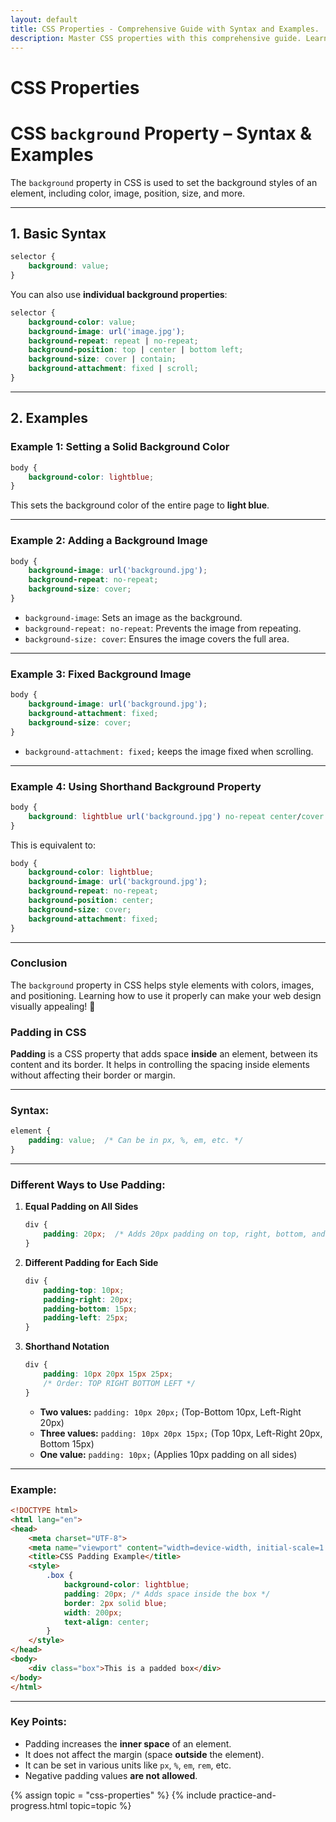 ```yaml
---
layout: default
title: CSS Properties - Comprehensive Guide with Syntax and Examples.
description: Master CSS properties with this comprehensive guide. Learn how to use background, padding, and other essential properties with syntax and practical examples to enhance your web design skills..
---
```


# CSS Properties

# **CSS `background` Property – Syntax & Examples**  

The `background` property in CSS is used to set the background styles of an element, including color, image, position, size, and more.

---

## **1. Basic Syntax**  
```css
selector {
    background: value;
}
```
You can also use **individual background properties**:  

```css
selector {
    background-color: value;
    background-image: url('image.jpg');
    background-repeat: repeat | no-repeat;
    background-position: top | center | bottom left;
    background-size: cover | contain;
    background-attachment: fixed | scroll;
}
```

---

## **2. Examples**
### **Example 1: Setting a Solid Background Color**
```css
body {
    background-color: lightblue;
}
```
This sets the background color of the entire page to **light blue**.

---

### **Example 2: Adding a Background Image**
```css
body {
    background-image: url('background.jpg');
    background-repeat: no-repeat;
    background-size: cover;
}
```
- `background-image`: Sets an image as the background.  
- `background-repeat: no-repeat`: Prevents the image from repeating.  
- `background-size: cover`: Ensures the image covers the full area.

---

### **Example 3: Fixed Background Image**
```css
body {
    background-image: url('background.jpg');
    background-attachment: fixed;
    background-size: cover;
}
```
- `background-attachment: fixed;` keeps the image fixed when scrolling.

---

### **Example 4: Using Shorthand Background Property**
```css
body {
    background: lightblue url('background.jpg') no-repeat center/cover fixed;
}
```
This is equivalent to:
```css
body {
    background-color: lightblue;
    background-image: url('background.jpg');
    background-repeat: no-repeat;
    background-position: center;
    background-size: cover;
    background-attachment: fixed;
}
```

---

### **Conclusion**
The `background` property in CSS helps style elements with colors, images, and positioning. Learning how to use it properly can make your web design visually appealing! 🚀


### **Padding in CSS**  

**Padding** is a CSS property that adds space **inside** an element, between its content and its border. It helps in controlling the spacing inside elements without affecting their border or margin.

---

### **Syntax:**  
```css
element {
    padding: value;  /* Can be in px, %, em, etc. */
}
```

---

### **Different Ways to Use Padding:**

1. **Equal Padding on All Sides**  
   ```css
   div {
       padding: 20px;  /* Adds 20px padding on top, right, bottom, and left */
   }
   ```

2. **Different Padding for Each Side**  
   ```css
   div {
       padding-top: 10px;
       padding-right: 20px;
       padding-bottom: 15px;
       padding-left: 25px;
   }
   ```

3. **Shorthand Notation**  
   ```css
   div {
       padding: 10px 20px 15px 25px;
       /* Order: TOP RIGHT BOTTOM LEFT */
   }
   ```
   - **Two values:** `padding: 10px 20px;` (Top-Bottom 10px, Left-Right 20px)  
   - **Three values:** `padding: 10px 20px 15px;` (Top 10px, Left-Right 20px, Bottom 15px)  
   - **One value:** `padding: 10px;` (Applies 10px padding on all sides)

---

### **Example:**
```html
<!DOCTYPE html>
<html lang="en">
<head>
    <meta charset="UTF-8">
    <meta name="viewport" content="width=device-width, initial-scale=1.0">
    <title>CSS Padding Example</title>
    <style>
        .box {
            background-color: lightblue;
            padding: 20px; /* Adds space inside the box */
            border: 2px solid blue;
            width: 200px;
            text-align: center;
        }
    </style>
</head>
<body>
    <div class="box">This is a padded box</div>
</body>
</html>
```

---

### **Key Points:**
- Padding increases the **inner space** of an element.
- It does not affect the margin (space **outside** the element).
- It can be set in various units like `px`, `%`, `em`, `rem`, etc.
- Negative padding values **are not allowed**.

<script async src="https://pagead2.googlesyndication.com/pagead/js/adsbygoogle.js?client=ca-pub-1602443888929206"
     crossorigin="anonymous"></script>
<!-- display square -->
<ins class="adsbygoogle"
     style="display:block"
     data-ad-client="ca-pub-1602443888929206"
     data-ad-slot="9845543342"
     data-ad-format="auto"
     data-full-width-responsive="true"></ins>
<script>
     (adsbygoogle = window.adsbygoogle || []).push({});
</script>

{% assign topic = "css-properties" %}
{% include practice-and-progress.html topic=topic %}